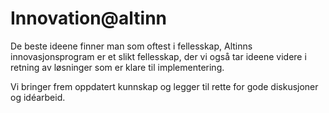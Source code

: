 # Innovation@altinn

De beste ideene finner man som oftest i fellesskap, Altinns innovasjonsprogram er et slikt fellesskap,
der vi også tar ideene videre i retning av løsninger som er klare til implementering.

Vi bringer frem oppdatert kunnskap og legger til rette for gode diskusjoner og idéarbeid.
